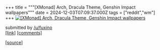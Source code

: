 +++
title = """[XMonad] Arch, Dracula Theme, Genshin Impact wallpapers"""
date = 2024-12-03T07:09:37.000Z
tags = ["reddit","wm"]
+++
[![[XMonad] Arch, Dracula Theme, Genshin Impact wallpapers](https://b.thumbs.redditmedia.com/rsRqfyDTHcIMEY-n5RB6GtHUOmxzF7QuYBfftroJZ1o.jpg "[XMonad] Arch, Dracula Theme, Genshin Impact wallpapers")](https://www.reddit.com/r/unixporn/comments/1h5ht82/xmonad_arch_dracula_theme_genshin_impact/)

submitted by [/u/fuxino](https://www.reddit.com/user/fuxino)  
[\[link\]](https://www.reddit.com/gallery/1h5ht82) [\[comments\]](https://www.reddit.com/r/unixporn/comments/1h5ht82/xmonad_arch_dracula_theme_genshin_impact/)

[[source]](https://www.reddit.com/r/unixporn/comments/1h5ht82/xmonad_arch_dracula_theme_genshin_impact/)
